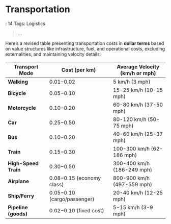 # Transportation

: 14
Tags: Logistics

> …
> 

Here’s a revised table presenting transportation costs in **dollar terms** based on value structures like infrastructure, fuel, and operational costs, excluding externalities, and maintaining velocity details:

| **Transport Mode** | **Cost (per km)** | **Average Velocity** (km/h or mph) |
| --- | --- | --- |
| **Walking** | $0.01-$0.02 | 5 km/h (3 mph) |
| **Bicycle** | $0.05-$0.10 | 15-25 km/h (10-15 mph) |
| **Motorcycle** | $0.10-$0.20 | 60-80 km/h (37-50 mph) |
| **Car** | $0.25-$0.50 | 80-120 km/h (50-75 mph) |
| **Bus** | $0.10-$0.20 | 40-60 km/h (25-37 mph) |
| **Train** | $0.15-$0.30 | 100-300 km/h (62-186 mph) |
| **High-Speed Train** | $0.30-$0.50 | 300-400 km/h (186-249 mph) |
| **Airplane** | $0.08-$0.15 (economy class) | 800-900 km/h (497-559 mph) |
| **Ship/Ferry** | $0.05-$0.10 (cargo/passenger) | 20-40 km/h (12-25 mph) |
| **Pipeline (goods)** | $0.02-$0.10 (fixed cost) | 5-15 km/h (3-9 mph) |